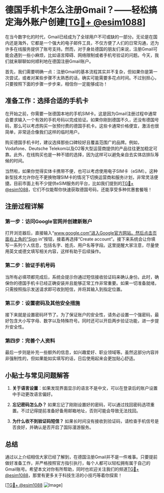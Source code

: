 # 德国手机卡怎么注册Gmail？——轻松搞定海外账户创建[[TG💪+ @esim1088](https://t.me/s/esim1088)]

在当今数字化的时代，Gmail已经成为了全球用户不可或缺的一部分。无论是在国内还是海外，它都是一个强大的电子邮件工具，不仅方便了人们的日常沟通，还为许多在线服务提供了账号支持。然而，对于身处德国的朋友们来说，注册Gmail可能会遇到一些小麻烦，比如语言障碍、网络限制或者手机号验证的问题。今天，我们就来聊聊如何顺利地在德国注册Gmail账户。

首先，我们需要明确一点：注册Gmail的基本流程其实并不复杂，但如果你是第一次尝试，或者对某些步骤不太熟悉的话，确实可能需要多花点时间。不过别担心，只要按照下面的步骤一步步来，相信你一定能够成功！

## 准备工作：选择合适的手机卡

在开始之前，你需要一张德国本地的手机SIM卡。这是因为Gmail注册过程中通常会要求输入一个有效的手机号码以完成验证。如果你刚到德国不久，还没有德国号码，那么可以考虑购买一张预付费的德国手机卡。这些卡通常价格便宜，激活也很简单，非常适合像我们这样的临时用户。

购买德国手机卡时，建议选择那些口碑较好且覆盖范围广的品牌。例如，Vodafone、Deutsche Telekom以及O2等大型运营商提供的产品往往更加稳定可靠。此外，在线购买也是一种不错的选择，因为这样可以避免亲自去实体店排队等候的时间。

当然啦，如果你觉得实体卡携带不便，也可以考虑使用电子SIM卡（eSIM）。这种新型技术允许你在不更换物理SIM卡的情况下切换运营商和服务计划，非常灵活便捷。目前市面上有不少提供eSIM服务的平台，比如我们提到的[TG💪+ @esim1088](https://t.me/s/esim1088)，它们不仅能帮你快速获取德国号码，还能享受多种优惠套餐哦！

## 注册过程详解

### 第一步：访问Google官网并创建新账户

打开浏览器后，直接输入“www.google.com”进入Google官方网站。然后点击页面右上角的“Sign in”按钮，接着再选择“Create account”。接下来系统会让你填写一系列个人信息，包括名字、姓氏、用户名等字段。这里提醒大家注意，尽量使用英文或德文填写相关内容，这样有助于后续操作。

### 第二步：验证手机号码

当所有必填项都完成后，系统会提示你通过短信接收验证码来确认身份。此时，确保你的德国手机卡已经正确安装并且能够正常工作非常重要。如果一切准备就绪，只需按照指示发送请求即可收到短信，并将其输入到指定位置。

### 第三步：设置密码及其他安全措施

接下来就是设置密码环节了。为了保证账户的安全性，请务必设置一个强密码，最好包含大小写字母、数字以及特殊符号。同时还可以开启两步验证功能，进一步提升安全性。

### 第四步：完善个人资料

最后一步则是补充一些额外的信息，如兴趣爱好、职业领域等。虽然这部分内容并非强制性的，但如果能如实填写的话，日后使用起来会更加贴心舒适。

## 小贴士与常见问题解答

1. **关于语言设置**：如果发现界面显示的语言不是中文，可以在登录后的账户设置中手动更改语言偏好。
   
2. **忘记密码怎么办？** 如果忘记了刚刚设置好的密码，可以通过找回密码选项重置。不过记得提前准备好备用邮箱地址，否则可能会导致无法找回。

3. **为什么收不到验证码短信？** 如果长时间没有接收到验证码，请检查手机信号是否良好，并确认是否开启了国际漫游服务。

## 总结

通过以上介绍相信大家已经了解到，在德国注册Gmail并不是一件难事。只要提前做好准备工作，并严格按照官方指引执行，每个人都可以轻松拥有属于自己的Gmail账号。希望本文对你有所帮助，同时也欢迎关注我们的频道[TG💪+ @esim1088](https://t.me/s/esim1088)，那里有更多关于科技生活的小技巧等着你探索！

[[TG💪+ @esim1088](https://t.me/s/esim1088) ![Image](https://i.postimg.cc/4NQfJmqS/Snipaste-2025-05-13-00-14-12.png)]
